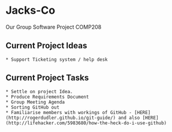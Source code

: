 # Jacks-Co
Our Group Software Project COMP208

## Current Project Ideas
	* Support Ticketing system / help desk

## Current Project Tasks
	* Settle on project Idea.
	* Produce Requirements Document
	* Group Meeting Agenda 
	* Sorting GitHub out
	* Familiarise members with workings of GitHub - [HERE](http://rogerdudler.github.io/git-guide/) and also [HERE](http://lifehacker.com/5983680/how-the-heck-do-i-use-github)
